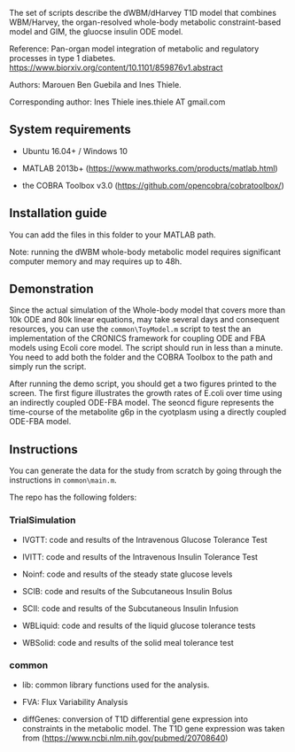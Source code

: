 The set of scripts describe the dWBM/dHarvey T1D model that combines WBM/Harvey, the organ-resolved whole-body metabolic constraint-based model and GIM, the gluocse insulin ODE model.

Reference: Pan-organ model integration of metabolic and regulatory processes in type 1 diabetes. https://www.biorxiv.org/content/10.1101/859876v1.abstract

Authors: Marouen Ben Guebila and Ines Thiele.

Corresponding author: Ines Thiele ines.thiele AT gmail.com

## System requirements

- Ubuntu 16.04+ / Windows 10

- MATLAB 2013b+ (https://www.mathworks.com/products/matlab.html)

- the COBRA Toolbox v3.0 (https://github.com/opencobra/cobratoolbox/)

## Installation guide

You can add the files in this folder to your MATLAB path.

Note: running the dWBM whole-body metabolic model requires significant computer memory and may requires up to 48h.

## Demonstration

Since the actual simulation of the Whole-body model that covers more than 10k ODE and 80k linear equations, may take several days and consequent resources, you can use the `common\ToyModel.m` script to test the an implementation of the CRONICS framework for coupling ODE and FBA models using Ecoli core model. The script should run in less than a minute. You need to add both the folder and the COBRA Toolbox to the path and simply run the script.

After running the demo script, you should get a two figures printed to the screen. The first figure illustrates the growth rates of E.coli over time using an indirectly coupled ODE-FBA model. The seoncd figure represents the time-course of the metabolite g6p in the cyotplasm using a directly coupled ODE-FBA model.

## Instructions

You can generate the data for the study from scratch by going through the instructions in `common\main.m`.

The repo has the following folders:

### TrialSimulation

 - IVGTT: code and results of the Intravenous Glucose Tolerance Test

 - IVITT: code and results of the Intravenous Insulin Tolerance Test

 - Noinf: code and results of the steady state glucose levels

 - SCIB: code and results of the Subcutaneous Insulin Bolus

 - SCII: code and results of the Subcutaneous Insulin Infusion

 - WBLiquid: code and results of the liquid glucose tolerance tests

 - WBSolid: code and results of the solid meal tolerance test


### common

 - lib: common library functions used for the analysis.

 - FVA: Flux Variability Analysis

 - diffGenes: conversion of T1D differential gene expression into constraints in the metabolic model. The T1D gene expression was taken from (https://www.ncbi.nlm.nih.gov/pubmed/20708640)

